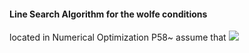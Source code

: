 #### Line Search Algorithm for the wolfe conditions
located in Numerical Optimization P58~
assume that <img src="http://latex.codecogs.com/gif.latex?f(x)=\frac{1}{2}x^TQx+b^Tx+c"/>